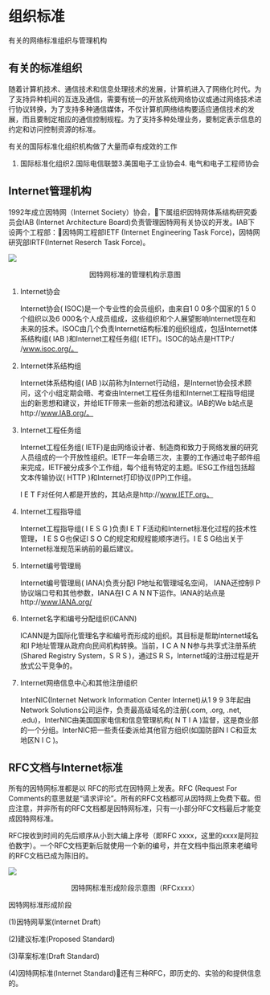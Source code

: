 # 组织标准

有关的网络标准组织与管理机构



## 有关的标准组织

随着计算机技术、通信技术和信息处理技术的发展，计算机进入了网络化时代。为了支持异种机间的互连及通信，需要有统一的开放系统网络协议或通过网络技术进行协议转换，为了支持多种通信媒体，不仅计算机网络结构要适应通信技术的发展，而且要制定相应的通信控制规程。为了支持多种处理业务，要制定表示信息的约定和访问控制资源的标准。

有关的国际标准化组织机构做了大量而卓有成效的工作

1. 国际标准化组织2.国际电信联盟3.美国电子工业协会4. 电气和电子工程师协会



## Internet管理机构

1992年成立因特网（Internet Society）协会，下属组织因特网体系结构研究委员会IAB (Internet Architecture Board)负责管理因特网有关协议的开发。IAB下设两个工程部：因特网工程部IETF (Internet Engineering Task Force)，因特网研究部IRTF(Internet Reserch Task Force)。

![](https://img1.zlogs.net/19/20191104102251.png)



<center>因特网标准的管理机构示意图</center>





1. Internet协会

   Internet协会( ISOC)是一个专业性的会员组织，由来自1 0 0多个国家的1 5 0个组织以及6 000名个人成员组成，这些组织和个人展望影响Internet现在和未来的技术。ISOC由几个负责Internet结构标准的组织组成，包括Internet体系结构组( IAB )和Internet工程任务组( IETF)。ISOC的站点是HTTP:/ /www.isoc.org/。

2. Internet体系结构组

   Internet体系结构组( IAB )以前称为Internet行动组，是Internet协会技术顾问，这个小组定期会晤、考查由Internet工程任务组和Internet工程指导组提出的新思想和建议，并给IETF带来一些新的想法和建议。IAB的We b站点是http://www.IAB.org/。

3. Internet工程任务组

   Internet工程任务组( IETF)是由网络设计者、制造商和致力于网络发展的研究人员组成的一个开放性组织。IETF一年会晤三次，主要的工作通过电子邮件组来完成，IETF被分成多个工作组，每个组有特定的主题。IESG工作组包括超文本传输协议( HTTP )和Internet打印协议(IPP)工作组。

   I E T F对任何人都是开放的，其站点是http://www.IETF.org。

4. Internet工程指导组

   Internet工程指导组( I E S G )负责I E T F活动和Internet标准化过程的技术性管理， I E S G也保证I S O C的规定和规程能顺序进行。I E S G给出关于Internet标准规范采纳前的最后建议。

5. Internet编号管理局

   Internet编号管理局( IANA)负责分配I P地址和管理域名空间， IANA还控制I P协议端口号和其他参数，IANA在I C A N N下运作。IANA的站点是http://www.IANA.org/

6. Internet名字和编号分配组织(ICANN)

   ICANN是为国际化管理名字和编号而形成的组织。其目标是帮助Internet域名和I P地址管理从政府向民间机构转换。当前，I C A N N参与共享式注册系统(Shared Registry System，S R S )，通过S R S，Internet域的注册过程是开放式公平竞争的。

7. Internet网络信息中心和其他注册组织

   InterNIC(Internet Network Information Center Internet)从1 9 9 3年起由Network Solutions公司运作，负责最高级域名的注册(.com, .org, .net, .edu)，InterNIC由美国国家电信和信息管理机构( N T I A )监督，这是商业部的一个分组。InterNIC把一些责任委派给其他官方组织(如国防部N I C和亚太地区N I C )。



## RFC文档与Internet标准

所有的因特网标准都是以 RFC的形式在因特网上发表。RFC (Request For Comments的意思就是“请求评论”。所有的RFC文档都可从因特网上免费下载。但应注意，并非所有的RFC文档都是因特网标准，只有一小部分RFC文档最后才能变成因特网标准。

RFC按收到时间的先后顺序从小到大编上序号（即RFC xxxx，这里的xxxx是阿拉伯数字）。一个RFC文档更新后就使用一个新的编号，并在文档中指出原来老编号的RFC文档已成为陈旧的。



![](https://img1.zlogs.net/19/20191104102719.png)



<center>因特网标准形成阶段示意图（RFCxxxx）</center>



因特网标准形成阶段

 (1)因特网草案(Internet Draft)

(2)建议标准(Proposed Standard)

(3)草案标准(Draft Standard)

(4)因特网标准(Internet Standard)还有三种RFC，即历史的、实验的和提供信息的。







